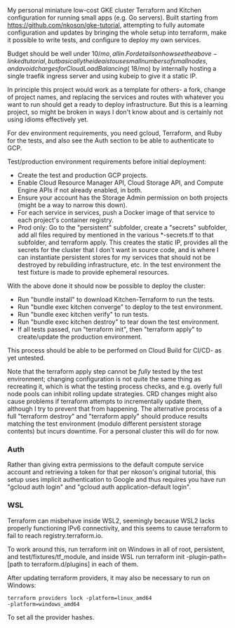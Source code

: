 My personal miniature low-cost GKE cluster Terraform and Kitchen configuration for running small apps (e.g. Go servers). Built starting from https://github.com/nkoson/gke-tutorial, attempting to fully automate configuration and updates by bringing the whole setup into terraform, make it possible to write tests, and configure to deploy my own services.

Budget should be well under $10/mo, all in. For details on how see the above-linked tutorial, but basically the idea is to use small numbers of small nodes, and avoid charges for Cloud Load Balancing (~$18/mo) by internally hosting a single traefik ingress server and using kubeip to give it a static IP.

In principle this project would work as a template for others- a fork, change of project names, and replacing the services and routes with whatever you want to run should get a ready to deploy infrastructure. But this is a learning project, so might be broken in ways I don't know about and is certainly not using idioms effectively yet.

For dev environment requirements, you need gcloud, Terraform, and Ruby for the tests, and also see the Auth section to be able to authenticate to GCP.

Test/production environment requirements before initial deployment:

- Create the test and production GCP projects.
- Enable Cloud Resource Manager API, Cloud Storage API, and Compute Engine APIs if not already enabled, in both.
- Ensure your account has the Storage Admin permission on both projects (might be a way to narrow this down).
- For each service in services, push a Docker image of that service to each project's container registry.
- Prod only: Go to the "persistent" subfolder, create a "secrets" subfolder, add all files required by mentioned in the various *-secrets.tf to that subfolder, and terraform apply. This creates the static IP, provides all the secrets for the cluster that I don't want in source code, and is where I can instantiate persistent stores for my services that should not be destroyed by rebuilding infrastructure, etc. In the test environment the test fixture is made to provide ephemeral resources.

With the above done it should now be possible to deploy the cluster:

- Run "bundle install" to download Kitchen-Terraform to run the tests.
- Run "bundle exec kitchen converge" to deploy to the test environment.
- Run "bundle exec kitchen verify" to run tests.
- Run "bundle exec kitchen destroy" to tear down the test environment.
- If all tests passed, run "terraform init", then "terraform apply" to create/update the production environment.

This process should be able to be performed on Cloud Build for CI/CD- as yet untested.

Note that the terraform apply step cannot be *fully* tested by the test environment; changing configuration is not quite the same thing as recreating it, which is what the testing process checks, and e.g. overly full node pools can inhibit rolling update strategies. CRD changes might also cause problems if terraform attempts to incrementally update them, although I try to prevent that from happening.  The alternative process of a full "terraform destroy" and "terraform apply" should produce results matching the test environment (modulo different persistent storage contents) but incurs downtime. For a personal cluster this will do for now.

### Auth

Rather than giving extra permissions to the default compute service account and retrieving a token for that per nkoson's original tutorial, this setup uses implicit authentication to Google and thus requires you have run "gcloud auth login" and "gcloud auth application-default login".

### WSL

Terraform can misbehave inside WSL2, seemingly because WSL2 lacks properly functioning IPv6 connectivity, and this seems to cause terraform to fail to reach registry.terraform.io.

To work around this, run terraform init on Windows in all of root, persistent, and test/fixtures/tf_module, and inside WSL run terraform init -plugin-path=[path to terraform.d/plugins] in each of them.

After updating terraform providers, it may also be necessary to run on Windows:

<code>terraform providers lock -platform=linux_amd64 -platform=windows_amd64</code>

To set all the provider hashes.